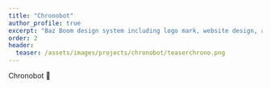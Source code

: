 ```yaml
---
title: "Chronobot"
author_profile: true
excerpt: "Baz Boom design system including logo mark, website design, and branding applications."
order: 2
header:
  teaser: /assets/images/projects/chronobot/teaserchrono.png
---
```


Chronobot 🔌
